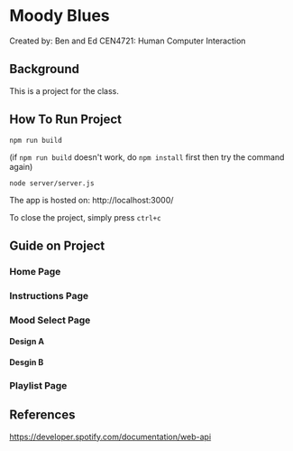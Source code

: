 # Moody Blues

Created by: Ben and Ed
CEN4721: Human Computer Interaction

## Background

This is a project for the class.

## How To Run Project

`npm run build`

(if `npm run build` doesn't work, do `npm install` first then try the command again)

`node server/server.js`

The app is hosted on: http://localhost:3000/

To close the project, simply press `ctrl+c`

## Guide on Project

### Home Page

### Instructions Page

### Mood Select Page

#### Design A

#### Desgin B

### Playlist Page

## References

https://developer.spotify.com/documentation/web-api
